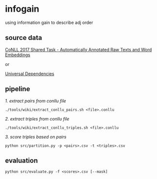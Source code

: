 # infogain
using information gain to describe adj order

## source data
[CoNLL 2017 Shared Task - Automatically Annotated Raw Texts and Word Embeddings](https://lindat.mff.cuni.cz/repository/xmlui/handle/11234/1-1989)

or

[Universal Dependencies](https://github.com/UniversalDependencies)

## pipeline
*1. extract pairs from conllu file*
```{bash}
./tools/wiki/extract_conllu_pairs.sh <file>.conllu
```

*2. extract triples from conllu file*
```{bash}
./tools/wiki/extract_conllu_triples.sh <file>.conllu
```

*3. score triples based on pairs*
```{bash}
python src/partition.py -p <pairs>.csv -t <triples>.csv
```

## evaluation
```{bash}
python src/evaluate.py -f <scores>.csv [--mask]
```

